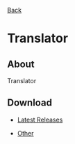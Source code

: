 [Back](../)

# Translator

## About

Translator

## Download

- [Latest Releases](https://github.com/moton-03/Translator/releases/latest)

- [Other](https://github.com/moton-03/Translator/releases)
